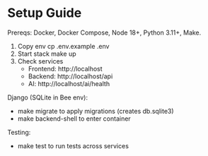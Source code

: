 # Setup Guide

Prereqs: Docker, Docker Compose, Node 18+, Python 3.11+, Make.

1. Copy env
   cp .env.example .env
2. Start stack
   make up
3. Check services
   - Frontend: http://localhost
   - Backend: http://localhost/api
   - AI: http://localhost/ai/health

Django (SQLite in Bee env):
- make migrate to apply migrations (creates db.sqlite3)
- make backend-shell to enter container

Testing:
- make test to run tests across services
